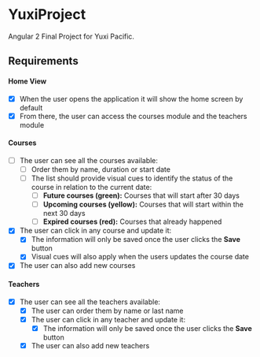 # YuxiProject

Angular 2 Final Project for Yuxi Pacific.

## Requirements

#### Home View
- [x] When the user opens the application it will show the home screen by default
- [x] From there, the user can access the courses module and the teachers module

#### Courses
- [ ] The user can see all the courses available:
	- [ ] Order them by name, duration or start date
	- [ ] The list should provide visual cues to identify the status of the course in relation to the current date:
		- [ ] **Future courses (green):** Courses that will start after 30 days
		- [ ] **Upcoming courses (yellow):** Courses that will start within the next 30 days
		- [ ] **Expired courses (red):** Courses that already happened
- [x] The user can click in any course and update it:
	- [x] The information will only be saved once the user clicks the **Save** button
	- [x] Visual cues will also apply when the users updates the course date
- [x] The user can also add new courses

#### Teachers
- [x] The user can see all the teachers available:
	- [x] The user can order them by name or last name
	- [x] The user can click in any teacher and update it:
		- [x] The information will only be saved once the user clicks the **Save** button
	- [x] The user can also add new teachers
